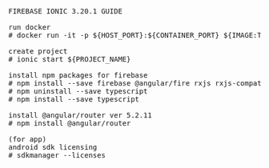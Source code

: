 <pre>
FIREBASE IONIC 3.20.1 GUIDE

run docker
# docker run -it -p ${HOST_PORT}:${CONTAINER_PORT} ${IMAGE:TAG} bash

create project
# ionic start ${PROJECT_NAME}

install npm packages for firebase
# npm install --save firebase @angular/fire rxjs rxjs-compat
# npm uninstall --save typescript 
# npm install --save typescript

install @angular/router ver 5.2.11
# npm install @angular/router

(for app) 
android sdk licensing
# sdkmanager --licenses

</pre>
